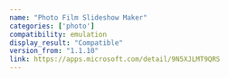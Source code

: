 ```yaml
---
name: "Photo Film Slideshow Maker"
categories: ['photo']
compatibility: emulation
display_result: "Compatible"
version_from: "1.1.10"
link: https://apps.microsoft.com/detail/9N5XJLMT9QRS
---
```

